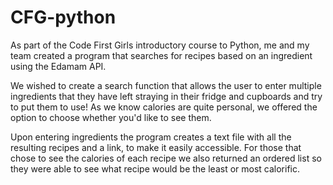 # CFG-python
As part of the Code First Girls introductory course to Python, me and my team created a program that searches for recipes based on an ingredient using the Edamam API.

We wished to create a search function that allows the user to enter multiple ingredients that they have left straying in their fridge and cupboards and try to put them to use! As we know calories are quite personal, we offered the option to choose whether you'd like to see them.

Upon entering ingredients the program creates a text file with all the resulting recipes and a link, to make it easily accessible. For those that chose to see the calories of each recipe we also returned an ordered list so they were able to see what recipe would be the least or most calorific. 
